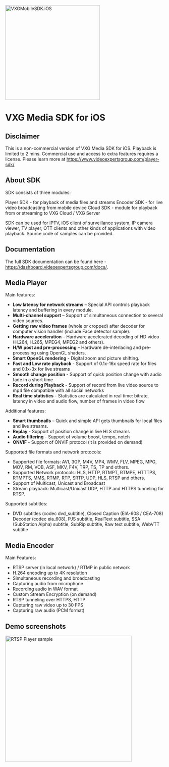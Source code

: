 <img src="https://www.videoexpertsgroup.com/wp-content/uploads/2019/05/Group-2.2.png" alt="VXGMobileSDK.iOS" width="300">

# VXG Media SDK for iOS

## Disclaimer
This is a non-commercial version of VXG Media SDK for iOS. Playback is limited to 2 mins.
Commercial use and access to extra features requires a license. Please learn more at https://www.videoexpertsgroup.com/player-sdk/

## About SDK
SDK consists of three modules:

Player SDK - for playback of media files and streams
Encoder SDK - for live video broadcasting from mobile device
Cloud SDK - module for playback from or streaming to VXG Cloud / VXG Server

SDK can be used for IPTV, iOS client of surveillance system, IP camera viewer, TV player, OTT clients and other kinds of applications 
with video playback. Source code of samples can be provided.

## Documentation 
The full SDK documentation can be found here - https://dashboard.videoexpertsgroup.com/docs/.

## Media Player
   Main features:
   * **Low latency for network streams** – Special API controls playback latency and buffering in every module.
   * **Multi-channel support** – Support of simultaneous connection to several video sources.
   * **Getting raw video frames** (whole or cropped) after decoder for computer vision handler (include Face detector sample).
   * **Hardware acceleration** – Hardware accelerated decoding of HD video (H.264, H.265, MPEG4, MPEG2 and others).
   * **H/W post and pre-processing** – Hardware de-interlacing and pre-processing using OpenGL shaders.
   * **Smart OpenGL rendering** - Digital zoom and picture shifting.
   * **Fast and Low rate playback** - Support of 0.1x-16x speed rate for files and 0.1x-3x for live streams
   * **Smooth change position** - Support of quick position change with audio fade in a short time
   * **Record during Playback** - Support of record from live video source to mp4 file compatible with all social networks
   * **Real time statistics** - Statistics are calculated in real time: bitrate, latency in video and audio flow, number of frames in video flow
   
   Additional features:
   * **Smart thumbnails** – Quick and simple API gets thumbnails for local files and live streams.
   * **Replay** - Support of position change in live HLS streams
   * **Audio filtering** - Support of volume boost, tempo, notch
   * **ONVIF** - Support of ONVIF protocol (it is provided on demand) 
   
   Supported file formats and network protocols:
   * Supported file formats: AVI, 3GP, M4V, MP4, WMV, FLV, MPEG, MPG, MOV, RM, VOB, ASF, MKV, F4V, TRP, TS, TP and others.
   * Supported Network protocols: HLS, HTTP, RTMPT, RTMPE, HTTTPS, RTMPTS, MMS, RTMP, RTP, SRTP, UDP, HLS, RTSP and others.
   * Support of Multicast, Unicast and Broadcast
   * Stream playback: Multicast/Unicast UDP, HTTP and HTTPS tunneling for RTSP.
   
   Supported subtitles:
   * DVD subtitles (codec dvd_subtitle), Closed Caption (EIA-608 / CEA-708) Decoder (codec eia_608), PJS subtitle, RealText subtitle, SSA (SubStation Alpha) subtitle, SubRip subtitle, Raw text subtitle, WebVTT subtitle
   
## Media Encoder
   Main Features:
   * RTSP server (in local network) / RTMP in public network
   * H.264 encoding up to 4K resolution  
   * Simultaneous recording and broadcasting
   * Capturing audio from microphone
   * Recording audio in WAV format
   * Custom Stream Encryption (on demand)
   * RTSP tunneling over HTTPS, HTTP
   * Capturing raw video up to 30 FPS
   * Capturing raw audio (PCM format)
   
## Demo screenshots
<img src="http://www.videoexpertsgroup.com/git/iphone_rtsp.png" alt="RTSP Player sample" width="400">

